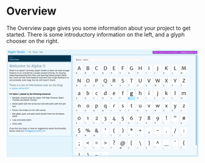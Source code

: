 # Overview

The Overview page gives you some information about your project to get started. There is some introductory information on the left, and a glyph chooser on the right.


![Overview](../img/page_overview.png)